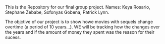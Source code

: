 This is the Repository for our final group project. Names: Keya Rosario, Stephane Zebabe, Sofonyas Gobena, Patrick Lynn.

The objctive of our project is to show howe movies with sequels change overtime (a period of 10 years...). WE will be tracking how the  changes over the years and if the amount of money they spent was the reason for their sucess.
